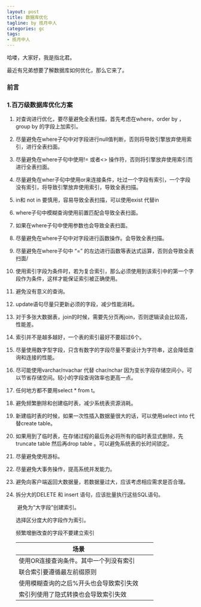 ```yaml
---
layout: post
title: 数据库优化
tagline: by 揽月中人
categories: gc
tags:
- 揽月中人
---
```


哈喽，大家好，我是指北君。  

最近有兄弟想要了解数据库如何优化，那么它来了。

<!--more-->

### 前言



### 1.百万级数据库优化方案

1. 对查询进行优化，要尽量避免全表扫描，首先考虑在where，order by ，group by 的字段上加索引。

2. 尽量避免在where子句中对字段进行null值判断，否则将导致引擎放弃使用索引，进行全表扫面。

3. 尽量避免在where子句中使用!= 或者<> 操作符，否则将引擎放弃使用索引而进行全表扫面。

4. 尽量避免在wher子句中使用or来连接条件，吐过一个字段有索引，一个字段没有索引，将导致引擎放弃使用索引，导致全表扫描。

5. in和 not in 要慎用，容易导致全表扫描，可以使用exist 代替in

6. where子句中模糊查询使用前置匹配会导致全表扫面。

7. 如果在where子句中使用参数也会导致全表扫面。

8. 尽量避免在where子句中对字段进行函数操作。会导致全表扫描。

9. 尽量避免在where子句中 “=” 的左边进行函数等表达式运算，否则会导致全表扫面/

10. 使用索引字段为条件时，若为复合索引，那么必须使用到该索引中的第一个字段作为条件，这样才能保证索引被正确使用。

11. 避免没有意义的查询。

12. update语句尽量只更新必须的字段，减少性能消耗。

13. 对于多张大数据表，join的时候，需要先分页再join，否则逻辑读会比较高，性能差。

14. 索引并不是越多越好，一个表的索引最好不要超过6个。

15. 尽量使用数字型字段，只含有数字的字段尽量不要设计为字符串，这会降低查询和连接的性能。

16. 尽可能使用varchar/nvachar 代替 char/nchar 因为变长字段存储空间小，可以节省存储空间。较小的字段查询效率也更高一点。

17. 任何地方都不要用select * from t。

18. 避免频繁删除和创建临时表，减少系统表资源消耗。

19. 新建临时表的时候，如果一次性插入数据量很大的话，可以使用select into 代替create table。

20. 如果用到了临时表，在存储过程的最后务必将所有的临时表显式删除，先truncate table 然后再drop table 。可以避免系统表的长时间锁定。

21. 尽量避免使用游标。

22. 尽量避免大事务操作，提高系统并发能力。

23. 避免向客户端返回大数据量，若数据量过大，应该考虑相应需求是否合理。

24. 拆分大的DELETE 和 insert 语句，应该批量执行这些SQL语句。

    ​	避免为“大字段”创建索引。

    选择区分度大的字段作为索引。

    频繁增删改查的字段不要建立索引

    

    | 场景                                    |      |      |
    | --------------------------------------- | ---- | ---- |
    | 使用OR连接查询条件。其中一个列没有索引  |      |      |
    | 联合索引要遵循最左前缀原则              |      |      |
    | 使用模糊查询的之后%开头也会导致索引失效 |      |      |
    | 索引列使用了隐式转换也会导致索引失效    |      |      |

    

    







